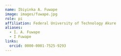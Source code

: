 ```yaml
---
name: Ibiyinka A. Fuwape
image: images/fuwape.jpg
role: pi
affiliation: Federal University of Technology Akure
aliases:
  - I. A. Fuwape
  - I Fuwape
links:
  orcid: 0000-0001-7525-9293
---
```


